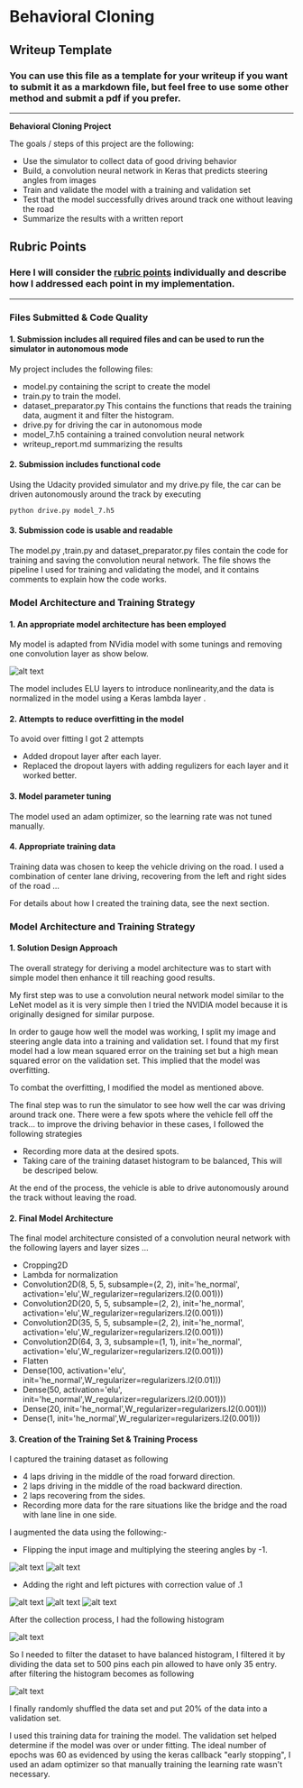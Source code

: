 # **Behavioral Cloning** 

## Writeup Template

### You can use this file as a template for your writeup if you want to submit it as a markdown file, but feel free to use some other method and submit a pdf if you prefer.

---

**Behavioral Cloning Project**

The goals / steps of this project are the following:
* Use the simulator to collect data of good driving behavior
* Build, a convolution neural network in Keras that predicts steering angles from images
* Train and validate the model with a training and validation set
* Test that the model successfully drives around track one without leaving the road
* Summarize the results with a written report


[//]: # (Image References)

[image1]: ./writeup_files/model.png "Model Visualization"
[image2]: ./writeup_files/histogram_before_filtering.png "histogram_before_filtering"
[image3]: ./writeup_files/data_histogram_filtered.png "data_histogram_filtered"
[image4]: ./writeup_files/center.png   "center image"
[image5]: ./writeup_files/left.png "left image"
[image6]: ./writeup_files/right.png "right image"
[image7]: ./writeup_files/fliped_center.png "center flipped image"


## Rubric Points
### Here I will consider the [rubric points](https://review.udacity.com/#!/rubrics/432/view) individually and describe how I addressed each point in my implementation.  

---
### Files Submitted & Code Quality

#### 1. Submission includes all required files and can be used to run the simulator in autonomous mode

My project includes the following files:
* model.py containing the script to create the model
* train.py to train the model.
* dataset_preparator.py This contains the functions that reads the training data, augment it and filter the histogram.
* drive.py for driving the car in autonomous mode
* model_7.h5 containing a trained convolution neural network 
* writeup_report.md summarizing the results

#### 2. Submission includes functional code
Using the Udacity provided simulator and my drive.py file, the car can be driven autonomously around the track by executing 
```
python drive.py model_7.h5
```

#### 3. Submission code is usable and readable

The model.py ,train.py and dataset_preparator.py files contain the code for training and saving the convolution neural network. The file shows the pipeline I used for training and validating the model, and it contains comments to explain how the code works.

### Model Architecture and Training Strategy

#### 1. An appropriate model architecture has been employed

My model is adapted from NVidia model with some tunings and removing one convolution layer as show below.

                                                          
![alt text][image1]

The model includes ELU layers to introduce nonlinearity,and the data is normalized in the model using a Keras lambda layer . 

#### 2. Attempts to reduce overfitting in the model

To avoid over fitting I got 2 attempts

* Added dropout layer after each layer.
* Replaced the dropout layers with adding regulizers for each layer and it worked better.

#### 3. Model parameter tuning

The model used an adam optimizer, so the learning rate was not tuned manually.

#### 4. Appropriate training data

Training data was chosen to keep the vehicle driving on the road. I used a combination of center lane driving, recovering from the left and right sides of the road ... 

For details about how I created the training data, see the next section. 

### Model Architecture and Training Strategy

#### 1. Solution Design Approach

The overall strategy for deriving a model architecture was to start with simple model then enhance it till reaching good results.

My first step was to use a convolution neural network model similar to the LeNet model as it is very simple then I tried the NVIDIA model because it is originally designed for similar purpose.

In order to gauge how well the model was working, I split my image and steering angle data into a training and validation set. I found that my first model had a low mean squared error on the training set but a high mean squared error on the validation set. This implied that the model was overfitting. 

To combat the overfitting, I modified the model as mentioned above.

The final step was to run the simulator to see how well the car was driving around track one. There were a few spots where the vehicle fell off the track... to improve the driving behavior in these cases, I followed the following strategies 

*  Recording more data at the desired spots.
*  Taking care of the training dataset histogram to be balanced, This will be descriped below.

At the end of the process, the vehicle is able to drive autonomously around the track without leaving the road.

#### 2. Final Model Architecture

The final model architecture consisted of a convolution neural network with the following layers and layer sizes ...
* Cropping2D
* Lambda for normalization                                                                               
* Convolution2D(8, 5, 5, subsample=(2, 2), init='he_normal', activation='elu',W_regularizer=regularizers.l2(0.001))) 
* Convolution2D(20, 5, 5, subsample=(2, 2), init='he_normal', activation='elu',W_regularizer=regularizers.l2(0.001)))
* Convolution2D(35, 5, 5, subsample=(2, 2), init='he_normal', activation='elu',W_regularizer=regularizers.l2(0.001)))
* Convolution2D(64, 3, 3, subsample=(1, 1), init='he_normal', activation='elu',W_regularizer=regularizers.l2(0.001)))
* Flatten                                                                                                                   
* Dense(100, activation='elu', init='he_normal',W_regularizer=regularizers.l2(0.01)))                                                                                                                                          
* Dense(50, activation='elu', init='he_normal',W_regularizer=regularizers.l2(0.001)))                                                                                                             
* Dense(20, init='he_normal',W_regularizer=regularizers.l2(0.001)))                                     
* Dense(1, init='he_normal',W_regularizer=regularizers.l2(0.001)))                                     

#### 3. Creation of the Training Set & Training Process

I captured the training dataset as following 
* 4 laps driving in the middle of the road forward direction.
* 2 laps driving in the middle of the road backward direction.
* 2 laps recovering from the sides.
* Recording more data for the rare situations like the bridge and the road with lane line in one side.

I augmented the data using the following:-
* Flipping the input image and multiplying the steering angles by -1.

![alt text][image4]  ![alt text][image7]

* Adding the right and left pictures with correction value of .1

![alt text][image5] ![alt text][image4] ![alt text][image6]

After the collection process, I had the following histogram 

![alt text][image2]

 So I needed to filter the dataset to have balanced histogram, I filtered it by dividing the data set to 500 pins each pin allowed to have only 35 entry.
after filtering the histogram becomes as following

![alt text][image3]

I finally randomly shuffled the data set and put 20% of the data into a validation set. 

I used this training data for training the model. The validation set helped determine if the model was over or under fitting. The ideal number of epochs was 60 as evidenced by using the keras callback "early stopping", I used an adam optimizer so that manually training the learning rate wasn't necessary.
